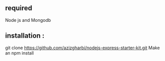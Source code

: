 
## required
Node js and Mongodb
## installation :
git clone https://github.com/azizgharbi/nodejs-express-starter-kit.git
Make an npm install
